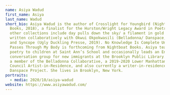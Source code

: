 ```yaml
---
name: Asiya Wadud
first_name: Asiya
last_name: Wadud
short_bio: Asiya Wadud is the author of Crosslight for Youngbird (Nightboat
  Books, 2018), a finalist for the Hurston/Wright Legacy Award in Poetry. Her
  other collections include day pulls down the sky/ a filament in gold leaf ,
  written collaboratively with Okwui Okpokwasili (Belladonna/ Danspace, 2019)
  and Syncope (Ugly Duckling Presse, 2019). No Knowledge Is Complete Until It
  Passes Through My Body is forthcoming from Nightboat Books. Asiya teaches
  poetry to children at Saint Ann’s School and occasionally leads an English
  conversation group for new immigrants at the Brooklyn Public Library. Asiya is
  a member of the Belladonna Collaborative, a 2019-2020 Lower Manhattan Cultural
  Council Artist-in-Residence, and also currently a writer-in-residence at
  Danspace Project. She lives in Brooklyn, New York.
portraits:
  - media: 2020/10/asiya-wadud
website: https://www.asiyawadud.com/
---
```

